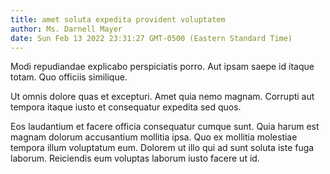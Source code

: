 ```yaml
---
title: amet soluta expedita provident voluptatem
author: Ms. Darnell Mayer
date: Sun Feb 13 2022 23:31:27 GMT-0500 (Eastern Standard Time)
---
```

Modi repudiandae explicabo perspiciatis porro. Aut ipsam saepe id itaque totam. Quo officiis similique.

 Ut omnis dolore quas et excepturi. Amet quia nemo magnam. Corrupti aut tempora itaque iusto et consequatur expedita sed quos.

 Eos laudantium et facere officia consequatur cumque sunt. Quia harum est magnam dolorum accusantium mollitia ipsa. Quo ex mollitia molestiae tempora illum voluptatum eum. Dolorem ut illo qui ad sunt soluta iste fuga laborum. Reiciendis eum voluptas laborum iusto facere ut id.